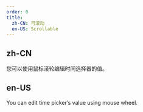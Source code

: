 ```yaml
---
order: 0
title:
  zh-CN: 可滚动
  en-US: Scrollable
---
```


## zh-CN

您可以使用鼠标滚轮编辑时间选择器的值。

## en-US

You can edit time picker’s value using mouse wheel.
